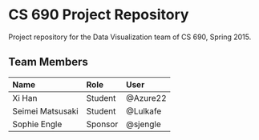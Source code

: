 # CS 690 Project Repository
Project repository for the Data Visualization team of CS 690, Spring 2015.

## Team Members

| Name             | Role    | User     |
|:-----------------|:--------|:---------|
| Xi Han           | Student | @Azure22 |
| Seimei Matsusaki | Student | @Lulkafe |
| Sophie Engle     | Sponsor | @sjengle |
